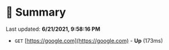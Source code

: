 # 📖 Summary
Last updated: **6/21/2021, 9:58:16 PM**

- `GET` [https://google.com](https://google.com) - **Up** (173ms)
